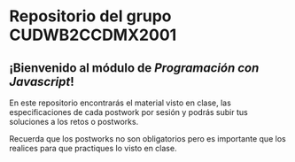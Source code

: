 # Repositorio del grupo CUDWB2CCDMX2001

## ¡Bienvenido al módulo de *Programación con Javascript*!

En este repositorio encontrarás el material visto en clase, las especificaciones de cada postwork por sesión y podrás subir tus soluciones a los retos o postworks.

Recuerda que los postworks no son obligatorios pero es importante que los realices para que practiques lo visto en clase.

